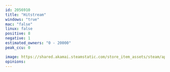 ```yaml
---
id: 2056910
title: "Hitstream"
windows: "true"
mac: "false"
linux: false
positive: 8
negative: 1
estimated_owners: "0 - 20000"
peak_ccu: 0

image: https://shared.akamai.steamstatic.com/store_item_assets/steam/apps/2056910/header.jpg?t=1667225623
opinions:
---
```

